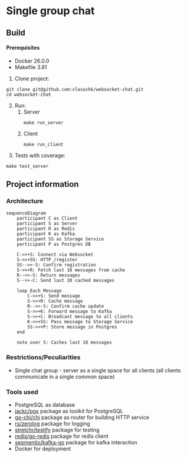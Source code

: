 # Single group chat
## Build
#### Prerequisites
- Docker 26.0.0
- Makefile 3.81

1. Clone project:
```
git clone git@github.com:vlasashk/websocket-chat.git
cd websocket-chat
```
2. Run:
   1. Server
        ```
        make run_server
        ```
   2. Client
         ```
         make run_client
         ```
3. Tests with coverage:
```
make test_server
```
## Project information

### Architecture
```mermaid
sequenceDiagram
    participant C as Client
    participant S as Server
    participant R as Redis
    participant K as Kafka
    participant SS as Storage Service
    participant P as Postgres DB

    C->>+S: Connect via Websocket
    S->>+SS: HTTP /register
    SS-->>-S: Confirm registration
    S->>+R: Fetch last 10 messages from cache
    R-->>-S: Return messages
    S-->>-C: Send last 10 cached messages

    loop Each Message
        C->>+S: Send message
        S->>+R: Cache message
        R-->>-S: Confirm cache update
        S->>+K: Forward message to Kafka
        S->>+C: Broadcast message to all clients
        K->>+SS: Pass message to Storage Service
        SS->>+P: Store message in Postgres
    end

    note over S: Caches last 10 messages
```

### Restrictions/Peculiarities
- Single chat group - server as a single space for all clients (all clients communicate in a single common space)
### Tools used
- PostgreSQL as database
- [jackc/pgx](https://pkg.go.dev/github.com/jackc/pgx) package as toolkit for PostgreSQL
- [go-chi/chi](https://pkg.go.dev/github.com/go-chi/chi) package as router for building HTTP service
- [rs/zerolog](https://github.com/rs/zerolog) package for logging
- [stretchr/testify](https://github.com/stretchr/testify) package for testing
- [redis/go-redis](https://github.com/redis/go-redis) package for redis client
- [segmentio/kafka-go](https://github.com/segmentio/kafka-go) package for kafka interaction
- Docker for deployment